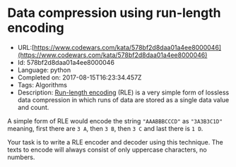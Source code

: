 # Data compression using run-length encoding

 - URL:[https://www.codewars.com/kata/578bf2d8daa01a4ee8000046](https://www.codewars.com/kata/578bf2d8daa01a4ee8000046)
 - Id: 578bf2d8daa01a4ee8000046
 - Language: python
 - Completed on: 2017-08-15T16:23:34.457Z
 - Tags: Algorithms
 - Description:
[Run-length encoding](http://en.wikipedia.org/wiki/Run-length_encoding) (RLE) is a very simple form of lossless data compression in which runs of data are stored as a single data value and count.

A simple form of RLE would encode the string `"AAABBBCCCD"` as `"3A3B3C1D"` meaning, first there are `3 A`, then `3 B`, then `3 C` and last there is `1 D`.

Your task is to write a RLE encoder and decoder using this technique. The texts to encode will always consist of only uppercase characters, no numbers.
